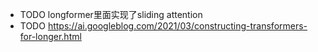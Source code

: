 - TODO longformer里面实现了sliding attention
- TODO https://ai.googleblog.com/2021/03/constructing-transformers-for-longer.html